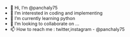 - 👋 Hi, I’m @panchaly75
- 👀 I’m interested in coding and implementing
- 🌱 I’m currently learning python
- 💞️ I’m looking to collaborate on ...
- 📫 How to reach me : twitter,instagram - @panchaly75

<!---
panchaly75/panchaly75 is a ✨ special ✨ repository because its `README.md` (this file) appears on your GitHub profile.
You can click the Preview link to take a look at your changes.
--->
